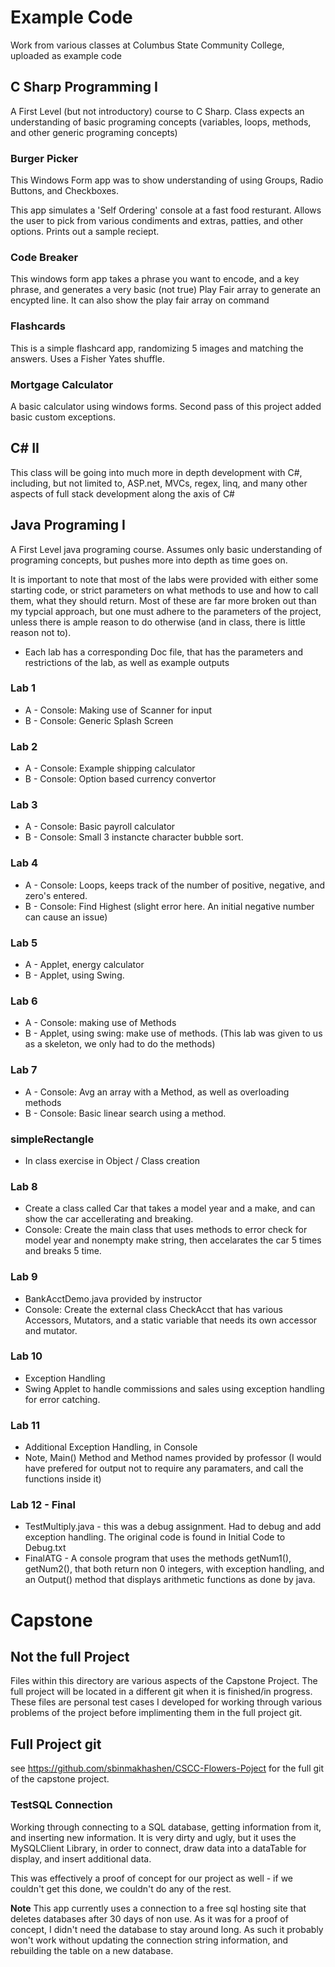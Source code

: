 # Example Code
Work from various classes at Columbus State Community College, uploaded as example code

## C Sharp Programming I

A First Level (but not introductory) course to C Sharp. Class expects an understanding of basic programing concepts (variables, loops, methods, and other generic programing concepts)

### Burger Picker

This Windows Form app was to show understanding of using Groups, Radio Buttons, and Checkboxes.

This app simulates a 'Self Ordering' console at a fast food resturant. Allows the user to pick from various condiments and extras, patties, and other options. Prints out a sample reciept.

### Code Breaker

This windows form app takes a phrase you want to encode, and a key phrase, and generates a very basic (not true) Play Fair array to generate an encypted line. It can also show the play fair array on command

### Flashcards

This is a simple flashcard app, randomizing 5 images and matching the answers. Uses a Fisher Yates shuffle.

### Mortgage Calculator

A basic calculator using windows forms. Second pass of this project added basic custom exceptions.



## C# II

This class will be going into much more in depth development with C#, including, but not limited to, ASP.net, MVCs, regex, linq, and many other aspects of full stack development along the axis of C#


## Java Programing I

A First Level java programing course. Assumes only basic understanding of programing concepts, but pushes more into depth as time goes on.

It is important to note that most of the labs were provided with either some starting code, or strict parameters on what methods to use and how to call them, what they should return. Most of these are far more broken out than my typcial approach, but one must adhere to the parameters of the project, unless there is ample reason to do otherwise (and in class, there is little reason not to).

* Each lab has a corresponding Doc file, that has the parameters and restrictions of the lab, as well as example outputs


### Lab 1
 * A - Console: Making use of Scanner for input 
 * B - Console: Generic Splash Screen
 
### Lab 2
 * A - Console: Example shipping calculator
 * B - Console: Option based currency convertor


### Lab 3
 * A - Console: Basic payroll calculator
 * B - Console: Small 3 instancte character bubble sort.

### Lab 4
 * A - Console: Loops, keeps track of the number of positive, negative, and zero's entered.
 * B - Console: Find Highest (slight error here. An initial negative number can cause an issue)

### Lab 5

* A - Applet, energy calculator
* B - Applet, using Swing.

### Lab 6 
* A - Console: making use of Methods
* B - Applet, using swing: make use of methods. (This lab was given to us as a skeleton, we only had to do the methods)

### Lab 7
* A - Console: Avg an array with a Method, as well as overloading methods
* B - Console: Basic linear search using a method. 

### simpleRectangle
* In class exercise in Object / Class creation

### Lab 8
* Create a class called Car that takes a model year and a make, and can show the car accellerating and breaking.
* Console: Create the main class that uses methods to error check for model year and nonempty make string, then accelarates the car 5 times and breaks 5 time.

### Lab 9
* BankAcctDemo.java provided by instructor
* Console: Create the external class CheckAcct that has various Accessors, Mutators, and a static variable that needs its own accessor and mutator.

### Lab 10
* Exception Handling
* Swing Applet to handle commissions and sales using exception handling for error catching.

### Lab 11
* Additional Exception Handling, in Console
* Note, Main() Method and Method names provided by professor (I would have prefered for output not to require any paramaters, and call the functions inside it)

### Lab 12 - Final
* TestMultiply.java - this was a debug assignment. Had to debug and add exception handling. The original code is found in Initial Code to Debug.txt
* FinalATG - A console program that uses the methods getNum1(), getNum2(), that both return non 0 integers, with exception handling, and an Output() method that displays arithmetic functions as done by java.



# Capstone

## Not the full Project

Files within this directory are various aspects of the Capstone Project. The full project will be located in a different git when it is finished/in progress. These files are personal test cases I developed for working through various problems of the project before implimenting them in the full project git.


## Full Project git

see https://github.com/sbinmakhashen/CSCC-Flowers-Poject for the full git of the capstone project.

### TestSQL Connection

Working through connecting to a SQL database, getting information from it, and inserting new information. It is very dirty and ugly, but it uses the MySQLClient Library, in order to connect, draw data into a dataTable for display, and insert additional data.

This was effectively a proof of concept for our project as well - if we couldn't get this done, we couldn't do any of the rest.

**Note** This app currently uses a connection to a free sql hosting site that deletes databases after 30 days of non use. As it was for a proof of concept, I didn't need the database to stay around long. As such it probably won't work without updating the connection string information, and rebuilding the table on a new database.
